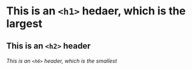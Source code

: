 # This is an `<h1>` hedaer, which is the largest
## This is an `<h2>` header
###### This is an `<h6>` header, which is the smallest
